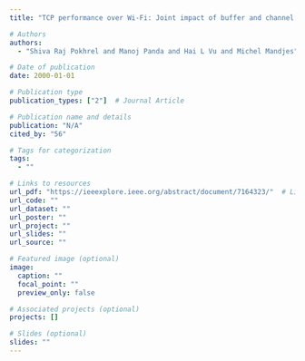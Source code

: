```yaml
---
title: "TCP performance over Wi-Fi: Joint impact of buffer and channel losses"

# Authors
authors:
  - "Shiva Raj Pokhrel and Manoj Panda and Hai L Vu and Michel Mandjes"

# Date of publication
date: 2000-01-01

# Publication type
publication_types: ["2"]  # Journal Article

# Publication name and details
publication: "N/A"
cited_by: "56"

# Tags for categorization
tags:
  - ""

# Links to resources
url_pdf: "https://ieeexplore.ieee.org/abstract/document/7164323/"  # Link to the resource
url_code: ""
url_dataset: ""
url_poster: ""
url_project: ""
url_slides: ""
url_source: ""

# Featured image (optional)
image:
  caption: ""
  focal_point: ""
  preview_only: false

# Associated projects (optional)
projects: []

# Slides (optional)
slides: ""
---
```

